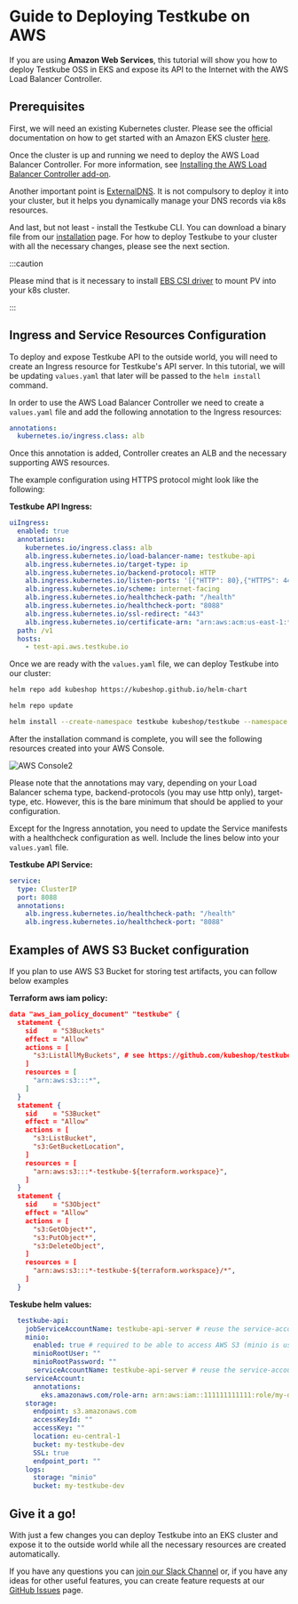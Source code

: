 # Guide to Deploying Testkube on AWS

If you are using **Amazon Web Services**, this tutorial will show you how to deploy Testkube OSS in EKS and expose its API to the Internet with the AWS Load Balancer Controller.

## Prerequisites

First, we will need an existing Kubernetes cluster. Please see the official documentation on how to get started with an Amazon EKS cluster [here](https://docs.aws.amazon.com/eks/latest/userguide/getting-started.html).

Once the cluster is up and running we need to deploy the AWS Load Balancer Controller. For more information, see [Installing the AWS Load Balancer Controller add-on](https://docs.aws.amazon.com/eks/latest/userguide/aws-load-balancer-controller.html).

Another important point is [ExternalDNS](https://github.com/kubernetes-sigs/external-dns). It is not compulsory to deploy it into your cluster, but it helps you dynamically manage your DNS records via k8s resources.

And last, but not least - install the Testkube CLI. You can download a binary file from our [installation](./install-cli) page. For how to deploy Testkube to your cluster with all the necessary changes, please see the next section.

:::caution

Please mind that is it necessary to install [EBS CSI driver](https://docs.aws.amazon.com/eks/latest/userguide/ebs-csi.html) to mount PV into your k8s cluster.

:::

## Ingress and Service Resources Configuration

To deploy and expose Testkube API to the outside world, you will need to create an Ingress resource for Testkube's API server. In this tutorial, we will be updating `values.yaml` that later will be passed to the `helm install` command.

In order to use the AWS Load Balancer Controller we need to create a `values.yaml` file and add the following annotation to the Ingress resources:

```yaml
annotations:
  kubernetes.io/ingress.class: alb
```

Once this annotation is added, Controller creates an ALB and the necessary supporting AWS resources.

The example configuration using HTTPS protocol might look like the following:

**Testkube API Ingress:**

```yaml
uiIngress:
  enabled: true
  annotations:
    kubernetes.io/ingress.class: alb
    alb.ingress.kubernetes.io/load-balancer-name: testkube-api
    alb.ingress.kubernetes.io/target-type: ip
    alb.ingress.kubernetes.io/backend-protocol: HTTP
    alb.ingress.kubernetes.io/listen-ports: '[{"HTTP": 80},{"HTTPS": 443}]'
    alb.ingress.kubernetes.io/scheme: internet-facing
    alb.ingress.kubernetes.io/healthcheck-path: "/health"
    alb.ingress.kubernetes.io/healthcheck-port: "8088"
    alb.ingress.kubernetes.io/ssl-redirect: "443"
    alb.ingress.kubernetes.io/certificate-arn: "arn:aws:acm:us-east-1:*******:certificate/*****"
  path: /v1
  hosts:
    - test-api.aws.testkube.io
```

Once we are ready with the `values.yaml` file, we can deploy Testkube into our cluster:

```sh
helm repo add kubeshop https://kubeshop.github.io/helm-chart

helm repo update

helm install --create-namespace testkube kubeshop/testkube --namespace testkube --values values.yaml
```

After the installation command is complete, you will see the following resources created into your AWS Console.

![AWS Console2](../img/aws-resource-console-2.png)

Please note that the annotations may vary, depending on your Load Balancer schema type, backend-protocols (you may use http only), target-type, etc. However, this is the bare minimum that should be applied to your configuration.

Except for the Ingress annotation, you need to update the Service manifests with a healthcheck configuration as well. Include the lines below into your `values.yaml` file.

**Testkube API Service:**

```yaml
service:
  type: ClusterIP
  port: 8088
  annotations:
    alb.ingress.kubernetes.io/healthcheck-path: "/health"
    alb.ingress.kubernetes.io/healthcheck-port: "8088"
```

## Examples of AWS S3 Bucket configuration

If you plan to use AWS S3 Bucket for storing test artifacts, you can follow below examples

**Terraform aws iam policy:**

```json
data "aws_iam_policy_document" "testkube" {
  statement {
    sid    = "S3Buckets"
    effect = "Allow"
    actions = [
      "s3:ListAllMyBuckets", # see https://github.com/kubeshop/testkube/issues/3965
    ]
    resources = [
      "arn:aws:s3:::*",
    ]
  }
  statement {
    sid    = "S3Bucket"
    effect = "Allow"
    actions = [
      "s3:ListBucket",
      "s3:GetBucketLocation",
    ]
    resources = [
      "arn:aws:s3:::*-testkube-${terraform.workspace}",
    ]
  }
  statement {
    sid    = "S3Object"
    effect = "Allow"
    actions = [
      "s3:GetObject*",
      "s3:PutObject*",
      "s3:DeleteObject",
    ]
    resources = [
      "arn:aws:s3:::*-testkube-${terraform.workspace}/*",
    ]
  }
```

**Teskube helm values:**

```yaml
  testkube-api:
    jobServiceAccountName: testkube-api-server # reuse the service-account from testkube-api
    minio:
      enabled: true # required to be able to access AWS S3 (minio is used as a proxy)
      minioRootUser: ""
      minioRootPassword: ""
      serviceAccountName: testkube-api-server # reuse the service-account from testkube-api
    serviceAccount:
      annotations:
        eks.amazonaws.com/role-arn: arn:aws:iam::111111111111:role/my-dev-testkube
    storage:
      endpoint: s3.amazonaws.com
      accessKeyId: ""
      accessKey: ""
      location: eu-central-1
      bucket: my-testkube-dev
      SSL: true
      endpoint_port: ""
    logs:
      storage: "minio"
      bucket: my-testkube-dev
```

## Give it a go!

With just a few changes you can deploy Testkube into an EKS cluster and expose it to the outside world while all the necessary resources are created automatically.

If you have any questions you can [join our Slack Channel](https://testkubeworkspace.slack.com/join/shared_invite/zt-2arhz5vmu-U2r3WZ69iPya5Fw0hMhRDg#/shared-invite/email) or, if you have any ideas for other useful features, you can create feature requests at our [GitHub Issues](https://github.com/kubeshop/testkube) page.
